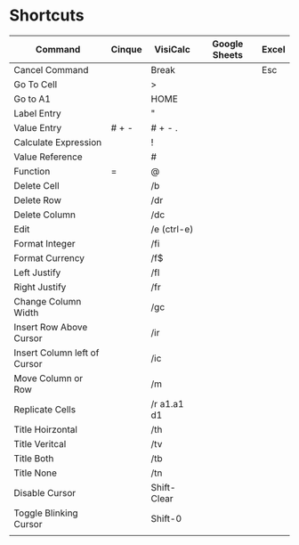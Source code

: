 # Shortcuts

| Command                      | Cinque | VisiCalc    | Google Sheets | Excel |
| ---------------------------- | ------ | ----------- | ------------- | ----- |
| Cancel Command               |        | Break       |               | Esc   |
| Go To Cell                   |        | >           |               |       |
| Go to A1                     |        | HOME        |               |       |
| Label Entry                  |        | "           |               |       |
| Value Entry                  | # + -  | # + - .     |               |       |
| Calculate Expression         |        | !           |               |       |
| Value Reference              |        | #           |               |       |
| Function                     | =      | @           |               |       |
| Delete Cell                  |        | /b          |               |       |
| Delete Row                   |        | /dr         |               |       |
| Delete Column                |        | /dc         |               |       |
| Edit                         |        | /e (ctrl-e) |               |       |
| Format Integer               |        | /fi         |               |       |
| Format Currency              |        | /f\$        |               |       |
| Left Justify                 |        | /fl         |               |       |
| Right Justify                |        | /fr         |               |       |
| Change Column Width          |        | /gc         |               |       |
| Insert Row Above Cursor      |        | /ir         |               |       |
| Insert Column left of Cursor |        | /ic         |               |       |
| Move Column or Row           |        | /m          |               |       |
| Replicate Cells              |        | /r a1.a1 d1 |               |       |
| Title Hoirzontal             |        | /th         |               |       |
| Title Veritcal               |        | /tv         |               |       |
| Title Both                   |        | /tb         |               |       |
| Title None                   |        | /tn         |               |       |
| Disable Cursor               |        | Shift-Clear |               |       |
| Toggle Blinking Cursor       |        | Shift-0     |               |       |
|                              |        |             |               |       |
